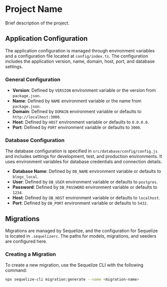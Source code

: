 # Project Name

Brief description of the project.

## Application Configuration

The application configuration is managed through environment variables and a configuration file located at `config/index.ts`. The configuration includes the application version, name, domain, host, port, and database settings.

### General Configuration

- **Version**: Defined by `VERSION` environment variable or the version from `package.json`.
- **Name**: Defined by `NAME` environment variable or the name from `package.json`.
- **Domain**: Defined by `DOMAIN` environment variable or defaults to `http://localhost:3000`.
- **Host**: Defined by `HOST` environment variable or defaults to `0.0.0.0`.
- **Port**: Defined by `PORT` environment variable or defaults to `3000`.

### Database Configuration

The database configuration is specified in `src/database/config/config.js` and includes settings for development, test, and production environments. It uses environment variables for database credentials and connection details.

- **Database Name**: Defined by `DB_NAME` environment variable or defaults to `blogs_local`.
- **User**: Defined by `DB_USER` environment variable or defaults to `postgres`.
- **Password**: Defined by `DB_PASSWORD` environment variable or defaults to `1234`.
- **Host**: Defined by `DB_HOST` environment variable or defaults to `localhost`.
- **Port**: Defined by `DB_PORT` environment variable or defaults to `5432`.

## Migrations

Migrations are managed by Sequelize, and the configuration for Sequelize is located in `.sequelizerc`. The paths for models, migrations, and seeders are configured here.

### Creating a Migration

To create a new migration, use the Sequelize CLI with the following command:

```bash
npx sequelize-cli migration:generate --name <migration-name>
